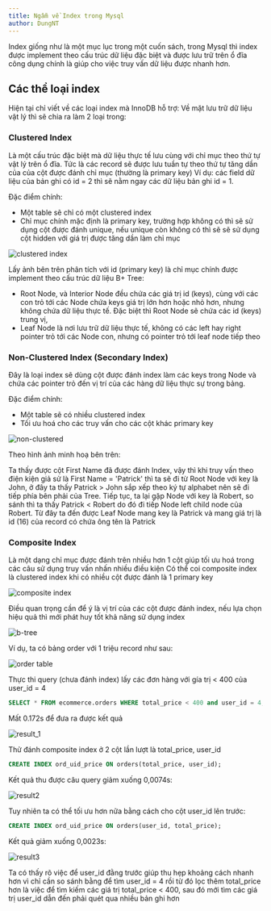 ```yaml
---
title: Ngẫm về Index trong Mysql
author: DungNT
---
```


Index giống như là một mục lục trong một cuốn sách, trong Mysql thì index được implement theo cấu trúc dữ liệu đặc biệt và được lưu trữ trên ổ đĩa công dụng chính là giúp cho việc truy vấn dữ liệu được nhanh hơn.


## Các thể loại index

Hiện tại chỉ viết về các loại index mà InnoDB hỗ trợ:
Về mặt lưu trữ dữ liệu vật lý thì sẽ chia ra làm 2 loại trong: 

### Clustered Index

Là một cấu trúc đặc biệt mà dữ liệu thực tế lưu cùng với chỉ mục theo thứ tự vật lý trên ổ đĩa. Tức là các record sẽ được lưu tuần tự theo thứ tự tăng dần của của cột được đánh chỉ mục (thường là primary key) Ví dụ: các field dữ liệu của bản ghi có id = 2 thì sẽ nằm ngay các dữ liệu bản ghi id = 1. 

Đặc điểm chính:
+ Một table sẽ chỉ có một clustered index
+ Chỉ mục chính mặc định là primary key, trường hợp không có thì sẽ sử dụng cột được đánh unique, nếu unique còn không có thì sẽ sẽ sử dụng cột hidden với giá trị được tăng dần làm chỉ mục

![clustered index](https://vladmihalcea.com/wp-content/uploads/2021/04/ClusteredIndexTable.png)

Lấy ảnh bên trên phân tích với id (primary key) là chỉ mục chính được implement theo cấu trúc dữ liệu B+ Tree:

- Root Node, và Interior Node đều chứa các giá trị id (keys), cùng với các con trỏ tới các Node chứa keys giá trị lớn hơn hoặc nhỏ hơn, nhưng không chứa dữ liệu thực tế. Đặc biệt thì Root Node sẽ chứa các id (keys) trung vị,
- Leaf Node là nơi lưu trữ dữ liệu thực tế, không có các left hay right pointer trỏ tới các Node con, nhưng có pointer trỏ tới leaf node tiếp theo

### Non-Clustered Index (Secondary Index)

Đây là loại index sẽ dùng cột được đánh index làm các keys trong Node và chứa các pointer trỏ đến vị trí của các hàng dữ liệu thực sự trong bảng. 

Đặc điểm chính:
+ Một table sẽ có nhiều clustered index
+ Tối ưu hoá cho các truy vấn cho các cột khác primary key

![non-clustered](https://vladmihalcea.com/wp-content/uploads/2021/04/ClusteredIndexSecondaryIndex.png)

Theo hình ảnh minh hoạ bên trên:

Ta thấy được cột First Name đã được đánh Index, vậy thì khi truy vấn theo điện kiện giả sử là First Name = 'Patrick' thì ta sẽ đi từ Root Node với key là John, ở đây ta thấy Patrick > John sắp xếp theo ký tự alphabet nên sẽ đi tiếp phía bên phải của Tree. Tiếp tục, ta lại gặp Node với key là Robert, so sánh thì ta thấy Patrick < Robert do đó đi tiếp Node left child node của Robert. Từ đây ta đến được Leaf Node mang key là Patrick và mang giá trị là id (16) của record có chứa ông tên là Patrick

### Composite Index

Là một dạng chỉ mục được đánh trên nhiều hơn 1 cột giúp tối ưu hoá trong các câu sử dụng truy vấn nhấn nhiều điều kiện
Có thể coi composite index là clustered index khi có nhiều cột được đánh là 1 primary key

![composite index](https://substackcdn.com/image/fetch/w_1456,c_limit,f_webp,q_auto:good,fl_progressive:steep/https%3A%2F%2Fsubstack-post-media.s3.amazonaws.com%2Fpublic%2Fimages%2Fbe48f8e9-6d79-4ac2-a8ac-b62c30227ded_1600x983.png)

Điều quan trọng cần để ý là vị trí của các cột được đánh index, nếu lựa chọn hiệu quả thì mới phát huy tốt khả năng sử dụng index

![b-tree](https://imgur.com/b1iLL9m.png)

Ví dụ, ta có bảng order với 1 triệu record như sau:

![order table](https://res.cloudinary.com/du2u3feyq/image/upload/v1727529141/Screenshot%20at%20Sep%2028%2020-12-06_1727529138.png)

Thực thi query (chưa đánh index) lấy các đơn hàng với gía trị < 400 của user_id = 4

```sql
SELECT * FROM ecommerce.orders WHERE total_price < 400 and user_id = 4;
```

Mất 0.172s để đưa ra được kết quả

![result_1](https://res.cloudinary.com/du2u3feyq/image/upload/v1727537595/Screenshot%20at%20Sep%2028%2022-32-55_1727537591.png)

Thử đánh composite index ở 2 cột lần lượt là total_price, user_id

```sql
CREATE INDEX ord_uid_price ON orders(total_price, user_id);
```

Kết quả thu được câu query giảm xuống 0,0074s:

![result2](https://res.cloudinary.com/du2u3feyq/image/upload/v1727537779/Screenshot%20at%20Sep%2028%2022-35-19_1727537778.png)

Tuy nhiên ta có thể tối ưu hơn nữa bằng cách cho cột user_id lên trước:

```sql
CREATE INDEX ord_uid_price ON orders(user_id, total_price);
```

Kết quả giảm xuống 0,0023s:

![result3](https://res.cloudinary.com/du2u3feyq/image/upload/v1727537784/Screenshot%20at%20Sep%2028%2022-36-10_1727537783.png)

Ta có thấy rõ việc để user_id đằng trước giúp thu hẹp khoảng cách nhanh hơn vì chỉ cần so sánh bằng để tìm user_id = 4 rồi từ đó lọc thêm total_price hơn là việc để tìm kiếm các giá trị total_price < 400, sau đó mới tìm các giá trị user_id dẫn đến phải quét qua nhiều bản ghi hơn